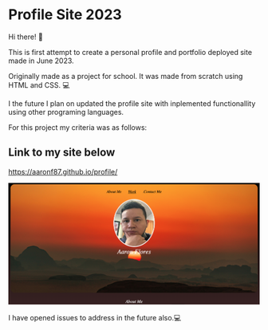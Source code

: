 # Profile Site 2023

Hi there! 👋


This is first attempt to create a personal profile and portfolio deployed site made in June 2023.

Originally made as a project for school.  It was made from scratch using HTML and CSS. 💻


I the future I plan on updated the profile site with inplemented functionallity using other programing languages.

For this project my criteria was as follows:

## Link to my site below

https://aaronf87.github.io/profile/

![alt text](images/Screen%20Shot%202023-06-11%20at%203.14.20%20PM.png)

I have opened issues to address in the future also.💻
